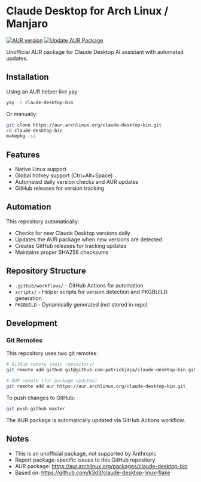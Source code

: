 # Claude Desktop for Arch Linux / Manjaro

[![AUR version](https://img.shields.io/aur/version/claude-desktop-bin)](https://aur.archlinux.org/packages/claude-desktop-bin)
[![Update AUR Package](https://github.com/patrickjaja/claude-desktop-bin/actions/workflows/update-aur.yml/badge.svg)](https://github.com/patrickjaja/claude-desktop-bin/actions/workflows/update-aur.yml)

Unofficial AUR package for Claude Desktop AI assistant with automated updates.

## Installation

Using an AUR helper like yay:
```bash
yay -S claude-desktop-bin
```

Or manually:
```bash
git clone https://aur.archlinux.org/claude-desktop-bin.git
cd claude-desktop-bin
makepkg -si
```

## Features
- Native Linux support
- Global hotkey support (Ctrl+Alt+Space)
- Automated daily version checks and AUR updates
- GitHub releases for version tracking

## Automation
This repository automatically:
- Checks for new Claude Desktop versions daily
- Updates the AUR package when new versions are detected
- Creates GitHub releases for tracking updates
- Maintains proper SHA256 checksums

## Repository Structure
- `.github/workflows/` - GitHub Actions for automation
- `scripts/` - Helper scripts for version detection and PKGBUILD generation
- `PKGBUILD` - Dynamically generated (not stored in repo)

## Development

### Git Remotes
This repository uses two git remotes:
```bash
# GitHub remote (main repository)
git remote add github git@github.com:patrickjaja/claude-desktop-bin.git

# AUR remote (for package updates)
git remote add aur https://aur.archlinux.org/claude-desktop-bin.git
```

To push changes to GitHub:
```bash
git push github master
```

The AUR package is automatically updated via GitHub Actions workflow.

## Notes
- This is an unofficial package, not supported by Anthropic
- Report package-specific issues to this GitHub repository
- AUR package: https://aur.archlinux.org/packages/claude-desktop-bin
- Based on: https://github.com/k3d3/claude-desktop-linux-flake
